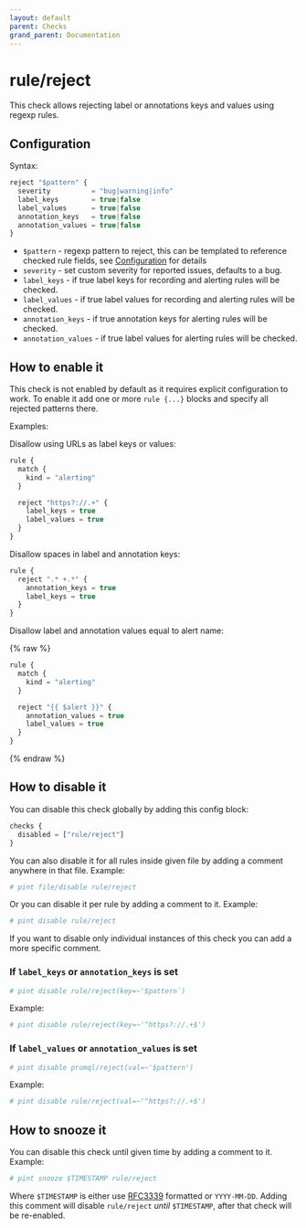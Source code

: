 ```yaml
---
layout: default
parent: Checks
grand_parent: Documentation
---
```


# rule/reject

This check allows rejecting label or annotations keys and values using regexp
rules.

## Configuration

Syntax:

```js
reject "$pattern" {
  severity          = "bug|warning|info"
  label_keys        = true|false
  label_values      = true|false
  annotation_keys   = true|false
  annotation_values = true|false
}
```

- `$pattern` - regexp pattern to reject, this can be templated
  to reference checked rule fields, see [Configuration](../../configuration.md)
  for details
- `severity` - set custom severity for reported issues, defaults to a bug.
- `label_keys` - if true label keys for recording and alerting rules will
  be checked.
- `label_values` - if true label values for recording and alerting rules will
  be checked.
- `annotation_keys` - if true annotation keys for alerting rules will be checked.
- `annotation_values` - if true label values for alerting rules will be checked.

## How to enable it

This check is not enabled by default as it requires explicit configuration
to work.
To enable it add one or more `rule {...}` blocks and specify all rejected patterns
there.

Examples:

Disallow using URLs as label keys or values:

```js
rule {
  match {
    kind = "alerting"
  }

  reject "https?://.+" {
    label_keys = true
    label_values = true
  }
}
```

Disallow spaces in label and annotation keys:

```js
rule {
  reject ".* +.*" {
    annotation_keys = true
    label_keys = true
  }
}
```

Disallow label and annotation values equal to alert name:

{% raw %}
```js
rule {
  match {
    kind = "alerting"
  }

  reject "{{ $alert }}" {
    annotation_values = true
    label_values = true
  }
}
```
{% endraw %}

## How to disable it

You can disable this check globally by adding this config block:

```js
checks {
  disabled = ["rule/reject"]
}
```

You can also disable it for all rules inside given file by adding
a comment anywhere in that file. Example:

```yaml
# pint file/disable rule/reject
```

Or you can disable it per rule by adding a comment to it. Example:

```yaml
# pint disable rule/reject
```

If you want to disable only individual instances of this check
you can add a more specific comment.

### If `label_keys` or `annotation_keys` is set

```yaml
# pint disable rule/reject(key=~'$pattern`)
```

Example:

```yaml
# pint disable rule/reject(key=~'^https?://.+$')
```

### If `label_values` or `annotation_values` is set

```yaml
# pint disable promql/reject(val=~'$pattern')
```

Example:

```yaml
# pint disable rule/reject(val=~'^https?://.+$')
```

## How to snooze it

You can disable this check until given time by adding a comment to it. Example:

```yaml
# pint snooze $TIMESTAMP rule/reject
```

Where `$TIMESTAMP` is either use [RFC3339](https://www.rfc-editor.org/rfc/rfc3339)
formatted  or `YYYY-MM-DD`.
Adding this comment will disable `rule/reject` *until* `$TIMESTAMP`, after that
check will be re-enabled.
